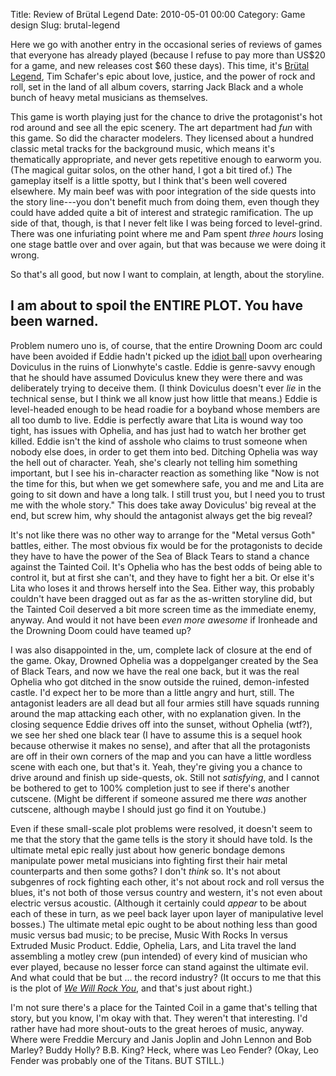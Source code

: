Title: Review of Brütal Legend
Date: 2010-05-01 00:00
Category: Game design
Slug: brutal-legend

Here we go with another entry in the occasional series of reviews of
games that everyone has already played (because I refuse to pay more
than US$20 for a game, and new releases cost $60 these days).  This
time, it's [Brütal Legend][], Tim Schafer's epic about love, justice,
and the power of rock and roll, set in the land of all album covers,
starring Jack Black and a whole bunch of heavy metal musicians as
themselves.

[Brütal Legend]: http://kotaku.com/5380416/brutal-legend-review-testing-its-metal

This game is worth playing just for the chance to drive the
protagonist's hot rod around and see all the epic scenery.  The art
department had *fun* with this game.  So did the character modelers.
They licensed about a hundred classic metal tracks for the background
music, which means it's thematically appropriate, and never gets
repetitive enough to earworm you.  (The magical guitar solos, on the
other hand, I got a bit tired of.) The gameplay itself is a little
spotty, but I think that's been well covered elsewhere.  My main beef
was with poor integration of the side quests into the story line---you
don't benefit much from doing them, even though they could have added
quite a bit of interest and strategic ramification.  The up side of
that, though, is that I never felt like I was being forced to
level-grind.  There was one infuriating point where me and Pam spent
*three hours* losing one stage battle over and over again, but that
was because we were doing it wrong.

So that's all good, but now I want to complain, at length, about the
storyline.

<!--more Behind the cut I spoil the ENTIRE PLOT.-->

## I am about to spoil the ENTIRE PLOT.  You have been warned.

Problem numero uno is, of course, that the entire Drowning Doom arc
could have been avoided if Eddie hadn't picked up the [idiot ball][]
upon overhearing Doviculus in the ruins of Lionwhyte's castle.  Eddie
is genre-savvy enough that he should have assumed Doviculus knew they
were there and was deliberately trying to deceive them.  (I think
Doviculus doesn't ever *lie* in the technical sense, but I think we
all know just how little that means.)  Eddie is level-headed enough to
be head roadie for a boyband whose members are all too dumb to live.
Eddie is perfectly aware that Lita is wound way too tight, has issues
with Ophelia, and has just had to watch her brother get killed.  Eddie
isn't the kind of asshole who claims to trust someone when nobody else
does, in order to get them into bed.  Ditching Ophelia was way the
hell out of character.  Yeah, she's clearly not telling him something
important, but I see his in-character reaction as something like "Now
is not the time for this, but when we get somewhere safe, you and me
and Lita are going to sit down and have a long talk.  I still trust
you, but I need you to trust me with the whole story."  This does take
away Doviculus' big reveal at the end, but screw him, why should the
antagonist always get the big reveal?

It's not like there was no other way to arrange for the "Metal versus
Goth" battles, either.  The most obvious fix would be for the
protagonists to decide they have to have the power of the Sea of Black
Tears to stand a chance against the Tainted Coil.  It's Ophelia who
has the best odds of being able to control it, but at first she can't,
and they have to fight her a bit.  Or else it's Lita who loses it and
throws herself into the Sea.  Either way, this probably couldn't have
been dragged out as far as the as-written storyline did, but the
Tainted Coil deserved a bit more screen time as the immediate enemy,
anyway.  And would it not have been *even more awesome* if Ironheade
and the Drowning Doom could have teamed up?

I was also disappointed in the, um, complete lack of closure at the
end of the game.  Okay, Drowned Ophelia was a doppelganger created by
the Sea of Black Tears, and now we have the real one back, but it was
the real Ophelia who got ditched in the snow outside the ruined,
demon-infested castle.  I'd expect her to be more than a little angry
and hurt, still.  The antagonist leaders are all dead but all four
armies still have squads running around the map attacking each other,
with no explanation given.  In the closing sequence Eddie drives off
into the sunset, without Ophelia (wtf?), we see her shed one black
tear (I have to assume this is a sequel hook because otherwise it
makes no sense), and after that all the protagonists are off in their
own corners of the map and you can have a little wordless scene with
each one, but that's it.  Yeah, they're giving you a chance to drive
around and finish up side-quests, ok.  Still not *satisfying*, and I
cannot be bothered to get to 100% completion just to see if there's
another cutscene.  (Might be different if someone assured me there
*was* another cutscene, although maybe I should just go find it on
Youtube.)

Even if these small-scale plot problems were resolved, it doesn't seem
to me that the story that the game tells is the story it should have
told.  Is the ultimate metal epic really just about how generic bondage
demons manipulate power metal musicians into fighting first their hair
metal counterparts and then some goths?  I don't *think* so.  It's not
about subgenres of rock fighting each other, it's not about rock and
roll versus the blues, it's not both of those versus country and
western, it's not even about electric versus acoustic.   (Although it
certainly could *appear* to be about each of these in turn, as we peel
back layer upon layer of manipulative level bosses.)  The ultimate
metal epic ought to be about nothing less than good music versus bad
music; to be precise, Music With Rocks In versus Extruded Music
Product.  Eddie, Ophelia, Lars, and Lita travel the land assembling a
motley crew (pun intended) of every kind of musician who ever played,
because no lesser force can stand against the ultimate evil.  And what
could that be but ... the record industry? (It occurs to me that this
is the plot of *[We Will Rock You][]*, and that's just about right.)

I'm not sure there's a place for the Tainted Coil in a game that's
telling that story, but you know, I'm okay with that.  They weren't
that interesting.  I'd rather have had more shout-outs to the great
heroes of music, anyway.  Where were Freddie Mercury and Janis Joplin
and John Lennon and Bob Marley?  Buddy Holly?  B.B. King? Heck, where
was Leo Fender?  (Okay, Leo Fender was probably one of the Titans.
BUT STILL.)

[idiot ball]: https://allthetropes.orain.org/wiki/Idiot_Ball
[We Will Rock You]: http://www.wwry-london.co.uk/index.php?page=general-info
